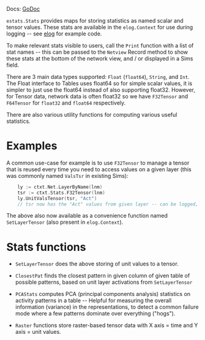 Docs: [GoDoc](https://pkg.go.dev/github.com/emer/emergent/estats)

`estats.Stats` provides maps for storing statistics as named scalar and tensor values.  These stats are available in the `elog.Context` for use during logging -- see [elog](https://github.com/emer/emergent/tree/master/elog) for example code.

To make relevant stats visible to users, call the `Print` function with a list of stat names -- this can be passed to the `Netview` Record method to show these stats at the bottom of the network view, and / or displayed in a Sims field.

There are 3 main data types supported: `Float` (`float64`), `String`, and `Int`. The Float interface to Tables uses float64 so for simple scalar values, it is simpler to just use the float64 instead of also supporting float32.  However, for Tensor data, network data is often float32 so we have `F32Tensor` and `F64Tensor` for `float32` and `float64` respectively.

There are also various utility functions for computing various useful statistics.

# Examples

A common use-case for example is to use `F32Tensor` to manage a tensor that is reused every time you need to access values on a given layer (this was commonly named `ValsTsr` in existing Sims):

```Go
    ly := ctxt.Net.LayerByName(lnm)
    tsr := ctxt.Stats.F32Tensor(lnm)
    ly.UnitValsTensor(tsr, "Act")
    // tsr now has the "Act" values from given layer -- can be logged, computed on, etc..
```

The above also now available as a convenience function named `SetLayerTensor` (also present in `elog.Context`).

# Stats functions

* `SetLayerTensor` does the above storing of unit values to a tensor.

* `ClosestPat` finds the closest pattern in given column of given table of possible patterns, based on unit layer activations from `SetLayerTensor`

* `PCAStats` computes PCA (principal components analysis) statistics on activity patterns in a table -- Helpful for measuring the overall information (variance) in the representations, to detect a common failure mode where a few patterns dominate over everything ("hogs").

* `Raster` functions store raster-based tensor data with X axis = time and Y axis = unit values.

